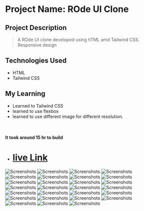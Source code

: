 # Project Name: ROde UI Clone

## Project Description

> A ROde UI clone developed using hTML amd Tailwind CSS.
> Responsive design

## Technologies Used

- HTML
- Tailwind CSS

## My Learning

- Learned to Tailwind CSS
- learned to use flexbox
- learned to use different image for different resolution.

<br>

#### It took around 15 hr to build

- # [live Link](https://rode-store.netlify.app/)

![Screenshots](/images/thumbnail.PNG)
![Screenshots](/images/thumbnail2.PNG)
![Screenshots](/images/thumbnail3.PNG)
![Screenshots](/images/thumbnail4.PNG)
![Screenshots](/images/thumbnail8.PNG)
![Screenshots](/images/thumbnail9.PNG)
![Screenshots](/images/thumbnail10.PNG)
![Screenshots](/images/thumbnail11.PNG)
![Screenshots](/images/thumbnail12.PNG)
![Screenshots](/images/thumbnail13.PNG)
![Screenshots](/images/thumbnail14.PNG)
![Screenshots](/images/thumbnail15.PNG)
![Screenshots](/images/thumbnail16.PNG)
![Screenshots](/images/thumbnail17.PNG)
![Screenshots](/images/thumbnail18.PNG)
![Screenshots](/images/thumbnail19.PNG)
![Screenshots](/images/thumbnail20.PNG)
![Screenshots](/images/thumbnail21.PNG)
![Screenshots](/images/thumbnail22.PNG)
![Screenshots](/images/thumbnail23.PNG)
![Screenshots](/images/thumbnail24.PNG)
![Screenshots](/images/thumbnail25.PNG)
![Screenshots](/images/thumbnail26.PNG)
![Screenshots](/images/thumbnail27.PNG)
![Screenshots](/images/thumbnail28.PNG)
![Screenshots](/images/thumbnail29.PNG)
![Screenshots](/images/thumbnail30.PNG)
